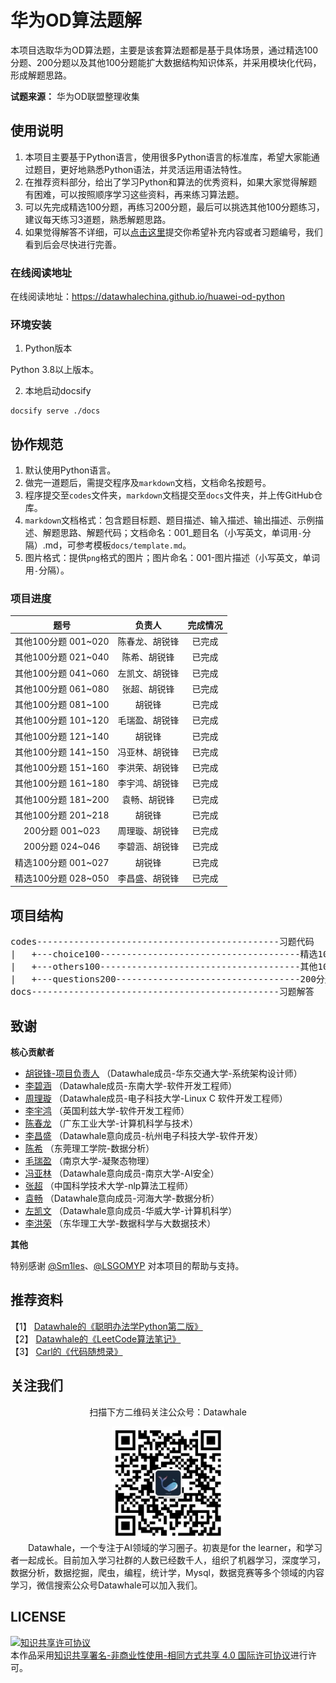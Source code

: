# 华为OD算法题解

本项目选取华为OD算法题，主要是该套算法题都是基于具体场景，通过精选100分题、200分题以及其他100分题能扩大数据结构知识体系，并采用模块化代码，形成解题思路。

**试题来源：** 华为OD联盟整理收集

## 使用说明

1. 本项目主要基于Python语言，使用很多Python语言的标准库，希望大家能通过题目，更好地熟悉Python语法，并灵活运用语法特性。
2. 在推荐资料部分，给出了学习Python和算法的优秀资料，如果大家觉得解题有困难，可以按照顺序学习这些资料，再来练习算法题。
3. 可以先完成精选100分题，再练习200分题，最后可以挑选其他100分题练习，建议每天练习3道题，熟悉解题思路。
4. 如果觉得解答不详细，可以[点击这里](https://github.com/datawhalechina/huawei-od-python/issues)提交你希望补充内容或者习题编号，我们看到后会尽快进行完善。

### 在线阅读地址

在线阅读地址：https://datawhalechina.github.io/huawei-od-python

### 环境安装

1. Python版本

Python 3.8以上版本。

2. 本地启动docsify
```shell
docsify serve ./docs
```

## 协作规范

1. 默认使用Python语言。
2. 做完一道题后，需提交程序及`markdown`文档，文档命名按题号。
3. 程序提交至`codes`文件夹，`markdown`文档提交至`docs`文件夹，并上传GitHub仓库。
4. `markdown`文档格式：包含题目标题、题目描述、输入描述、输出描述、示例描述、解题思路、解题代码；文档命名：001_题目名（小写英文，单词用`-`分隔）.md，可参考模板`docs/template.md`。
5. 图片格式：提供`png`格式的图片；图片命名：001-图片描述（小写英文，单词用`-`分隔）。

### 项目进度

|  题号   |         负责人         | 完成情况 |
| :-----: | :--------------------: | :------: |
| 其他100分题 001~020 |   陈春龙、胡锐锋    |  已完成  |
| 其他100分题 021~040 |  陈希、胡锐锋   |  已完成  |
| 其他100分题 041~060 |    左凯文、胡锐锋 |  已完成  |
| 其他100分题 061~080 | 张超、胡锐锋  |  已完成  |
| 其他100分题 081~100 | 胡锐锋 |  已完成  |
| 其他100分题 101~120 |   毛瑞盈、胡锐锋    |  已完成  |
| 其他100分题 121~140 |  胡锐锋   |  已完成  |
| 其他100分题 141~150 |  冯亚林、胡锐锋  |  已完成  |
| 其他100分题 151~160 |   李洪荣、胡锐锋   |  已完成  |
| 其他100分题 161~180 | 李宇鸿、胡锐锋 |  已完成  |
| 其他100分题 181~200 |   袁畅、胡锐锋    |  已完成  |
| 其他100分题 201~218 |  胡锐锋   |  已完成  |
| 200分题 001~023 |  周理璇、胡锐锋  |  已完成   |
| 200分题 024~046 |   李碧涵、胡锐锋    |  已完成  |
| 精选100分题 001~027 |  胡锐锋   |  已完成  |
| 精选100分题 028~050 |   李昌盛、胡锐锋   |  已完成  |

## 项目结构

<pre>
codes----------------------------------------------习题代码
|   +---choice100--------------------------------------精选100分题代码
|   +---others100--------------------------------------其他100分题代码
|   +---questions200-----------------------------------200分题代码
docs-----------------------------------------------习题解答
</pre>

## 致谢

**核心贡献者**

- [胡锐锋-项目负责人](https://github.com/Relph1119) （Datawhale成员-华东交通大学-系统架构设计师）
- [李碧涵](https://github.com/libihan) （Datawhale成员-东南大学-软件开发工程师）
- [周理璇](https://github.com/Aomferni) （Datawhale成员-电子科技大学-Linux C 软件开发工程师）
- [李宇鸿](https://github.com/PeakWalkerLYH) （英国利兹大学-软件开发工程师）
- [陈春龙](https://github.com/D-Dragon0318) （广东工业大学-计算机科学与技术）
- [李昌盛](https://github.com/jackielics) （Datawhale意向成员-杭州电子科技大学-软件开发）
- [陈希](https://github.com/CompassNull) （东莞理工学院-数据分析）
- [毛瑞盈](https://github.com/catcooc/) （南京大学-凝聚态物理）
- [冯亚林](https://github.com/Westwood-Lin) （Datawhale意向成员-南京大学-AI安全）
- [张超](https://github.com/BITprogramMan) （中国科学技术大学-nlp算法工程师）
- [袁畅](https://github.com/voyagebio) （Datawhale意向成员-河海大学-数据分析）
- [左凯文](https://github.com/Regankevin) （Datawhale意向成员-华威大学-计算机科学）
- [李洪荣](https://github.com/duqing12) （东华理工大学-数据科学与大数据技术）
  
**其他**

特别感谢 [@Sm1les](https://github.com/Sm1les)、[@LSGOMYP](https://github.com/LSGOMYP) 对本项目的帮助与支持。

## 推荐资料

【1】 [Datawhale的《聪明办法学Python第二版》](https://github.com/datawhalechina/learn-python-the-smart-way-v2)  
【2】 [Datawhale的《LeetCode算法笔记》](https://github.com/datawhalechina/leetcode-notes)   
【3】 [Carl的《代码随想录》](https://programmercarl.com/)   

## 关注我们

<div align=center>
<p>扫描下方二维码关注公众号：Datawhale</p>
<img src="images/qrcode.jpeg" width = "180" height = "180">
</div>
&emsp;&emsp;Datawhale，一个专注于AI领域的学习圈子。初衷是for the learner，和学习者一起成长。目前加入学习社群的人数已经数千人，组织了机器学习，深度学习，数据分析，数据挖掘，爬虫，编程，统计学，Mysql，数据竞赛等多个领域的内容学习，微信搜索公众号Datawhale可以加入我们。

## LICENSE
<a rel="license" href="http://creativecommons.org/licenses/by-nc-sa/4.0/"><img alt="知识共享许可协议" style="border-width:0" src="https://img.shields.io/badge/license-CC%20BY--NC--SA%204.0-lightgrey" /></a><br />本作品采用<a rel="license" href="http://creativecommons.org/licenses/by-nc-sa/4.0/">知识共享署名-非商业性使用-相同方式共享 4.0 国际许可协议</a>进行许可。